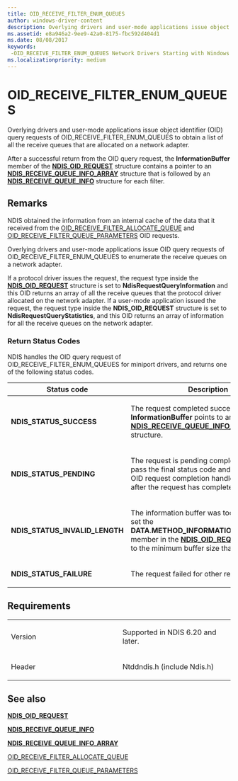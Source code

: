 ```yaml
---
title: OID_RECEIVE_FILTER_ENUM_QUEUES
author: windows-driver-content
description: Overlying drivers and user-mode applications issue object identifier (OID) query requests of OID_RECEIVE_FILTER_ENUM_QUEUES to obtain a list of all the receive queues that are allocated on a network adapter.
ms.assetid: e8a946a2-9ee9-42a0-8175-fbc592d404d1
ms.date: 08/08/2017
keywords: 
 -OID_RECEIVE_FILTER_ENUM_QUEUES Network Drivers Starting with Windows Vista
ms.localizationpriority: medium
---
```


# OID\_RECEIVE\_FILTER\_ENUM\_QUEUES


Overlying drivers and user-mode applications issue object identifier (OID) query requests of OID\_RECEIVE\_FILTER\_ENUM\_QUEUES to obtain a list of all the receive queues that are allocated on a network adapter.

After a successful return from the OID query request, the **InformationBuffer** member of the [**NDIS\_OID\_REQUEST**](https://msdn.microsoft.com/library/windows/hardware/ff566710) structure contains a pointer to an [**NDIS\_RECEIVE\_QUEUE\_INFO\_ARRAY**](https://msdn.microsoft.com/library/windows/hardware/ff567205) structure that is followed by an [**NDIS\_RECEIVE\_QUEUE\_INFO**](https://msdn.microsoft.com/library/windows/hardware/ff567204) structure for each filter.

Remarks
-------

NDIS obtained the information from an internal cache of the data that it received from the [OID\_RECEIVE\_FILTER\_ALLOCATE\_QUEUE](oid-receive-filter-allocate-queue.md) and [OID\_RECEIVE\_FILTER\_QUEUE\_PARAMETERS](oid-receive-filter-queue-parameters.md) OID requests.

Overlying drivers and user-mode applications issue OID query requests of OID\_RECEIVE\_FILTER\_ENUM\_QUEUES to enumerate the receive queues on a network adapter.

If a protocol driver issues the request, the request type inside the [**NDIS\_OID\_REQUEST**](https://msdn.microsoft.com/library/windows/hardware/ff566710) structure is set to **NdisRequestQueryInformation** and this OID returns an array of all the receive queues that the protocol driver allocated on the network adapter. If a user-mode application issued the request, the request type inside the **NDIS\_OID\_REQUEST** structure is set to **NdisRequestQueryStatistics**, and this OID returns an array of information for all the receive queues on the network adapter.

### Return Status Codes

NDIS handles the OID query request of OID\_RECEIVE\_FILTER\_ENUM\_QUEUES for miniport drivers, and returns one of the following status codes.

<table>
<colgroup>
<col width="50%" />
<col width="50%" />
</colgroup>
<thead>
<tr class="header">
<th>Status code</th>
<th>Description</th>
</tr>
</thead>
<tbody>
<tr class="odd">
<td><p><strong>NDIS_STATUS_SUCCESS</strong></p></td>
<td><p>The request completed successfully. The <strong>InformationBuffer</strong> points to an <a href="https://msdn.microsoft.com/library/windows/hardware/ff567205" data-raw-source="[&lt;strong&gt;NDIS_RECEIVE_QUEUE_INFO_ARRAY&lt;/strong&gt;](https://msdn.microsoft.com/library/windows/hardware/ff567205)"><strong>NDIS_RECEIVE_QUEUE_INFO_ARRAY</strong></a> structure.</p></td>
</tr>
<tr class="even">
<td><p><strong>NDIS_STATUS_PENDING</strong></p></td>
<td><p>The request is pending completion. NDIS will pass the final status code and results to the OID request completion handler of the caller after the request has completed.</p></td>
</tr>
<tr class="odd">
<td><p><strong>NDIS_STATUS_INVALID_LENGTH</strong></p></td>
<td><p>The information buffer was too short. NDIS set the <strong>DATA</strong>.<strong>METHOD_INFORMATION</strong>.<strong>BytesNeeded</strong> member in the <a href="https://msdn.microsoft.com/library/windows/hardware/ff566710" data-raw-source="[&lt;strong&gt;NDIS_OID_REQUEST&lt;/strong&gt;](https://msdn.microsoft.com/library/windows/hardware/ff566710)"><strong>NDIS_OID_REQUEST</strong></a> structure to the minimum buffer size that is required.</p></td>
</tr>
<tr class="even">
<td><p><strong>NDIS_STATUS_FAILURE</strong></p></td>
<td><p>The request failed for other reasons.</p></td>
</tr>
</tbody>
</table>

 

Requirements
------------

<table>
<colgroup>
<col width="50%" />
<col width="50%" />
</colgroup>
<tbody>
<tr class="odd">
<td><p>Version</p></td>
<td><p>Supported in NDIS 6.20 and later.</p></td>
</tr>
<tr class="even">
<td><p>Header</p></td>
<td>Ntddndis.h (include Ndis.h)</td>
</tr>
</tbody>
</table>

## See also


[**NDIS\_OID\_REQUEST**](https://msdn.microsoft.com/library/windows/hardware/ff566710)

[**NDIS\_RECEIVE\_QUEUE\_INFO**](https://msdn.microsoft.com/library/windows/hardware/ff567204)

[**NDIS\_RECEIVE\_QUEUE\_INFO\_ARRAY**](https://msdn.microsoft.com/library/windows/hardware/ff567205)

[OID\_RECEIVE\_FILTER\_ALLOCATE\_QUEUE](oid-receive-filter-allocate-queue.md)

[OID\_RECEIVE\_FILTER\_QUEUE\_PARAMETERS](oid-receive-filter-queue-parameters.md)

 

 




